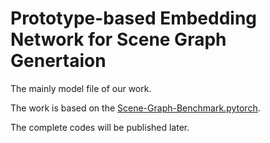 # Prototype-based Embedding Network for Scene Graph Genertaion
The mainly model file of our work.

The work is based on the [Scene-Graph-Benchmark.pytorch](https://github.com/KaihuaTang/Scene-Graph-Benchmark.pytorch).

The complete codes will be published later.
